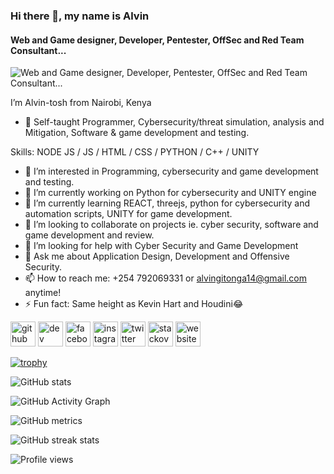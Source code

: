 ### Hi there 👋, my name is Alvin
#### Web and Game designer, Developer, Pentester, OffSec and Red Team Consultant...  
![Web and Game designer, Developer, Pentester, OffSec and Red Team Consultant...  ](https://github.com/alvin-tosh/alvin-tosh/blob/main/Helping%20Organisations.png)

I’m Alvin-tosh from Nairobi, Kenya
- 👀 Self-taught Programmer, Cybersecurity/threat simulation, analysis and Mitigation, Software & game development and testing.



Skills: NODE JS / JS / HTML / CSS / PYTHON / C++ / UNITY

- 👀 I’m interested in Programming, cybersecurity and game development and testing.
- 🔭 I’m currently working on  Python for cybersecurity and UNITY engine  
- 🌱 I’m currently learning REACT, threejs, python for cybersecurity and automation scripts, UNITY for game development.
- 👯 I’m looking to collaborate on projects ie. cyber security, software and game development and review. 
- 🤔 I’m looking for help with Cyber Security and Game Development 
- 💬 Ask me about Application Design, Development and Offensive Security. 
- 📫 How to reach me: +254 792069331 or alvingitonga14@gmail.com anytime! 
- ⚡ Fun fact:  Same height as Kevin Hart and Houdini:joy: 


[<img src='https://cdn.jsdelivr.net/npm/simple-icons@3.0.1/icons/github.svg' alt='github' height='40'>](https://github.com/alvin-tosh)  [<img src='https://cdn.jsdelivr.net/npm/simple-icons@3.0.1/icons/dev-dot-to.svg' alt='dev' height='40'>](https://dev.to/alvin_tosh)  [<img src='https://cdn.jsdelivr.net/npm/simple-icons@3.0.1/icons/facebook.svg' alt='facebook' height='40'>](https://www.facebook.com/GITONGAalvin)  [<img src='https://cdn.jsdelivr.net/npm/simple-icons@3.0.1/icons/instagram.svg' alt='instagram' height='40'>](https://www.instagram.com/_palpatine69/)  [<img src='https://cdn.jsdelivr.net/npm/simple-icons@3.0.1/icons/twitter.svg' alt='twitter' height='40'>](https://twitter.com/gitonga_alvin)  [<img src='https://cdn.jsdelivr.net/npm/simple-icons@3.0.1/icons/stackoverflow.svg' alt='stackoverflow' height='40'>](https://stackoverflow.com/users/user:18108613)  [<img src='https://cdn.jsdelivr.net/npm/simple-icons@3.0.1/icons/icloud.svg' alt='website' height='40'>](https://chat-dapp.surge.sh/)  

[![trophy](https://github-profile-trophy.vercel.app/?username=alvin-tosh)](https://github.com/ryo-ma/github-profile-trophy)



![GitHub stats](https://github-readme-stats.vercel.app/api?username=alvin-tosh&show_icons=true&count_private=true)  

![GitHub Activity Graph](https://activity-graph.herokuapp.com/graph?username=alvin-tosh)  

![GitHub metrics](https://metrics.lecoq.io/alvin-tosh)  

![GitHub streak stats](https://github-readme-streak-stats.herokuapp.com/?user=alvin-tosh)  

![Profile views](https://gpvc.arturio.dev/alvin-tosh)  

<!---
alvin-tosh/alvin-tosh is a ✨ special ✨ repository because its `README.md` (this file) appears on your GitHub profile.
You can click the Preview link to take a look at your changes.
--->
